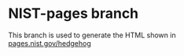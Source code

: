 # NIST-pages branch

This branch is used to generate the HTML shown in [pages.nist.gov/hedgehog](http://pages.nist.gov/hedgehog)


